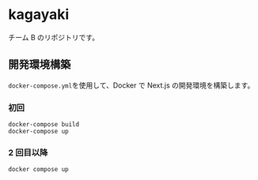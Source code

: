 # kagayaki

チーム B のリポジトリです。

## 開発環境構築

`docker-compose.yml`を使用して、Docker で Next.js の開発環境を構築します。

### 初回

```
docker-compose build
docker-compose up
```

### 2 回目以降

```
docker compose up
```
